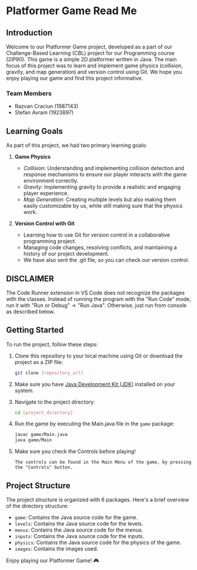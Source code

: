 # Platformer Game Read Me

## Introduction
Welcome to our Platformer Game project, developed as a part of our Challenge-Based Learning (CBL) project for our Programming course (2IP90). This game is a simple 2D platformer written in Java. The main focus of this project was to learn and implement game physics (collision, gravity, and map generation) and version control using Git. We hope you enjoy playing our game and find this project informative.

### Team Members
- Razvan Craciun (1987143)
- Stefan Avram (1923897)

## Learning Goals
As part of this project, we had two primary learning goals:

1. **Game Physics**
   - *Collision*: Understanding and implementing collision detection and response mechanisms to ensure our player interacts with the game environment correctly.
   - *Gravity*: Implementing gravity to provide a realistic and engaging player experience.
   - *Map Generation*: Creating multiple levels but also making them easily customizable by us, while still making sure that the physics work.

2. **Version Control with Git**
   - Learning how to use Git for version control in a collaborative programming project.
   - Managing code changes, resolving conflicts, and maintaining a history of our project development.
   - We have also sent the .git file, so you can check our version control.

## DISCLAIMER
The Code Runner extension in VS Code does not recognize the packages with the classes. Instead of running the program
with the "Run Code" mode, run it with "Run or Debug" -> "Run Java".
Otherwise, just run from console as described below.

## Getting Started
To run the project, follow these steps:

1. Clone this repository to your local machine using Git or download the project as a ZIP file:
   ```sh
   git clone [repository_url]
   ```

2. Make sure you have [Java Development Kit (JDK)](https://www.oracle.com/java/technologies/javase-downloads.html) installed on your system.

3. Navigate to the project directory:
   ```sh
   cd [project_directory]
   ```

4. Run the game by executing the Main.java file in the `game` package:
   ```sh
   javac game/Main.java
   java game/Main
   ```

5. Make sure you check the Controls before playing!
   ```
   The controls can be found in the Main Menu of the game, by pressing the "Controls" button.
   ```

## Project Structure
The project structure is organized with 6 packages. Here's a brief overview of the directory structure:

- `game`: Contains the Java source code for the game.
- `levels`: Contains the Java source code for the levels.
- `menus`: Contains the Java source code for the menus.
- `inputs`: Contains the Java source code for the inputs.
- `physics`: Contains the Java source code for the physics of the game.
- `images`: Contains the images used.

Enjoy playing our Platformer Game! 🎮